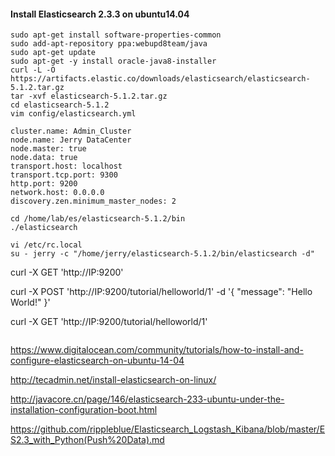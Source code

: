 #### Install Elasticsearch 2.3.3 on ubuntu14.04
```
sudo apt-get install software-properties-common
sudo add-apt-repository ppa:webupd8team/java
sudo apt-get update
sudo apt-get -y install oracle-java8-installer
curl -L -O https://artifacts.elastic.co/downloads/elasticsearch/elasticsearch-5.1.2.tar.gz
tar -xvf elasticsearch-5.1.2.tar.gz
cd elasticsearch-5.1.2
vim config/elasticsearch.yml
```
```
cluster.name: Admin_Cluster
node.name: Jerry DataCenter
node.master: true
node.data: true
transport.host: localhost
transport.tcp.port: 9300
http.port: 9200
network.host: 0.0.0.0
discovery.zen.minimum_master_nodes: 2
```
```
cd /home/lab/es/elasticsearch-5.1.2/bin
./elasticsearch
```
```
vi /etc/rc.local
su - jerry -c "/home/jerry/elasticsearch-5.1.2/bin/elasticsearch -d"
```
curl -X GET 'http://IP:9200'

curl -X POST 'http://IP:9200/tutorial/helloworld/1' -d '{ "message": "Hello World!" }'

curl -X GET 'http://IP:9200/tutorial/helloworld/1'
```

```
https://www.digitalocean.com/community/tutorials/how-to-install-and-configure-elasticsearch-on-ubuntu-14-04

http://tecadmin.net/install-elasticsearch-on-linux/

http://javacore.cn/page/146/elasticsearch-233-ubuntu-under-the-installation-configuration-boot.html

https://github.com/rippleblue/Elasticsearch_Logstash_Kibana/blob/master/ES2.3_with_Python(Push%20Data).md

